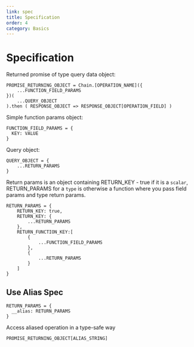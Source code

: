 ```yaml
---
link: spec
title: Specification
order: 4
category: Basics
---
```


# Specification

Returned promise of type query data object:

```
PROMISE_RETURNING_OBJECT = Chain.[OPERATION_NAME]({
    ...FUNCTION_FIELD_PARAMS
})(
    ...QUERY_OBJECT
).then ( RESPONSE_OBJECT => RESPONSE_OBJECT[OPERATION_FIELD] )
```

Simple function params object:

```
FUNCTION_FIELD_PARAMS = {
  KEY: VALUE
}
```

Query object:

```
QUERY_OBJECT = {
    ...RETURN_PARAMS
}
```

Return params is an object containing RETURN\_KEY - true if it is a `scalar`, RETURN\_PARAMS for a `type` is otherwise a function where you pass field params and type return params.

```
RETURN_PARAMS = {
    RETURN_KEY: true,
    RETURN_KEY: {
        ...RETURN_PARAMS
    },
    RETURN_FUNCTION_KEY:[
        {
            ...FUNCTION_FIELD_PARAMS
        },
        {
            ...RETURN_PARAMS
        }
    ]
}
```

## Use Alias Spec

```
RETURN_PARAMS = {
  __alias: RETURN_PARAMS
}
```

Access aliased operation in a type-safe way

```
PROMISE_RETURNING_OBJECT[ALIAS_STRING]
```
